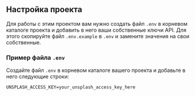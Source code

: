## Настройка проекта

Для работы с этим проектом вам нужно создать файл `.env` в корневом каталоге проекта и добавить в него ваши собственные ключи API. Для этого скопируйте файл `.env.example` в `.env` и замените значения на свои собственные.

### Пример файла `.env`

Создайте файл `.env` в корневом каталоге вашего проекта и добавьте в него следующие строки:

```env
UNSPLASH_ACCESS_KEY=your_unsplash_access_key_here
```
